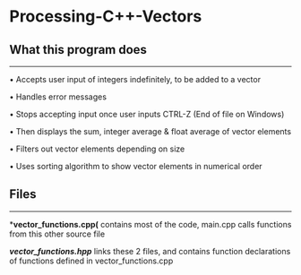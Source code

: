 # Processing-C++-Vectors

## What this program does
---------------------------
• Accepts user input of integers indefinitely, to be added to a vector

• Handles error messages

• Stops accepting input once user inputs CTRL-Z (End of file on Windows)

• Then displays the sum, integer average & float average of vector elements

• Filters out vector elements depending on size

• Uses sorting algorithm to show vector elements in numerical order

## Files
------------------------
***vector_functions.cpp(** contains most of the code, main.cpp calls functions from this other source file

***vector_functions.hpp*** links these 2 files, and contains function declarations of functions defined in vector_functions.cpp
